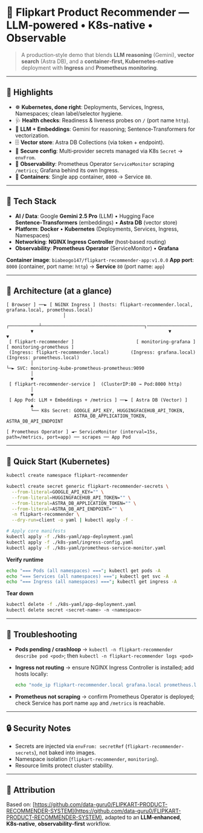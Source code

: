 # 🛒 Flipkart Product Recommender — LLM‑powered • K8s‑native • Observable

> A production‑style demo that blends **LLM reasoning** (Gemini), **vector search** (Astra DB), and a **container‑first, Kubernetes‑native** deployment with **Ingress** and **Prometheus monitoring**.

---

## 🌟 Highlights

* ☸️ **Kubernetes, done right**: Deployments, Services, Ingress, Namespaces; clean label/selector hygiene.
* 🩺 **Health checks**: Readiness & liveness probes on `/` (port name `http`).
* 🧠 **LLM + Embeddings**: Gemini for reasoning; Sentence‑Transformers for vectorization.
* 🗄️ **Vector store**: Astra DB Collections (via token + endpoint).
* 🔐 **Secure config**: Multi‑provider secrets managed via K8s `Secret` → `envFrom`.
* 🔭 **Observability**: Prometheus Operator `ServiceMonitor` scraping `/metrics`; Grafana behind its own Ingress.
* 🐳 **Containers**: Single app container, `8000` → Service `80`.

---

## 🧰 Tech Stack

* **AI / Data**: Google **Gemini 2.5 Pro** (LLM) • Hugging Face **Sentence‑Transformers** (embeddings) • **Astra DB** (vector store)
* **Platform**: **Docker** • **Kubernetes** (Deployments, Services, Ingress, Namespaces)
* **Networking**: **NGINX Ingress Controller** (host‑based routing)
* **Observability**: **Prometheus Operator** (ServiceMonitor) • **Grafana**

**Container image**: `biabeogo147/flipkart-recommender-app:v1.0.0`
**App port**: `8000` (container, port name: `http`) → **Service** `80` (port name: `app`)

---

## 🧱 Architecture (at a glance)

```
[ Browser ] ──► [ NGINX Ingress ] (hosts: flipkart-recommender.local, grafana.local, prometheus.local)
                     │                                      
         ┌───────────┴──────────────────────────────────────┐───────────────────────────────────┐
         ▼                                                  ▼                                   ▼
 [ flipkart-recommender ]                       [ monitoring-grafana ]               [ monitoring-prometheus ]
 (Ingress: flipkart-recommender.local)        (Ingress: grafana.local)             (Ingress: prometheus.local)
         │                                                                               └─► SVC: monitoring-kube-prometheus-prometheus:9090
         │
         ▼
 [ flipkart-recommender-service ]  (ClusterIP:80 → Pod:8000 http)
         │
         ▼
 [ App Pod: LLM + Embeddings + /metrics ] ──► [ Astra DB (Vector) ]
         ▲
         └── K8s Secret: GOOGLE_API_KEY, HUGGINGFACEHUB_API_TOKEN,
                         ASTRA_DB_APPLICATION_TOKEN, ASTRA_DB_API_ENDPOINT

[ Prometheus Operator ] ◄─ ServiceMonitor (interval=15s, path=/metrics, port=app) ── scrapes ── App Pod
```

---

## 🚀 Quick Start (Kubernetes)

```bash
kubectl create namespace flipkart-recommender

kubectl create secret generic flipkart-recommender-secrets \
  --from-literal=GOOGLE_API_KEY="" \
  --from-literal=HUGGINGFACEHUB_API_TOKEN="" \
  --from-literal=ASTRA_DB_APPLICATION_TOKEN="" \
  --from-literal=ASTRA_DB_API_ENDPOINT="" \
  -n flipkart-recommender \
  --dry-run=client -o yaml | kubectl apply -f -

# Apply core manifests
kubectl apply -f ./k8s-yaml/app-deployment.yaml
kubectl apply -f ./k8s-yaml/ingress-config.yaml
kubectl apply -f ./k8s-yaml/prometheus-service-monitor.yaml
```

**Verify runtime**

```bash
echo "=== Pods (all namespaces) ==="; kubectl get pods -A
echo "=== Services (all namespaces) ==="; kubectl get svc -A
echo "=== Ingress (all namespaces) ==="; kubectl get ingress -A
```

**Tear down**

```bash
kubectl delete -f ./k8s-yaml/app-deployment.yaml
kubectl delete secret <secret-name> -n <namespace>
```

---

## 🔎 Troubleshooting

* **Pods pending / crashloop** → `kubectl -n flipkart-recommender describe pod <pod>`; then `kubectl -n flipkart-recommender logs <pod>`
* **Ingress not routing** → ensure NGINX Ingress Controller is installed; add hosts locally:

  ```bash
  echo "node_ip flipkart-recommender.local grafana.local prometheus.local" | sudo tee -a /etc/hosts
  ```
* **Prometheus not scraping** → confirm Prometheus Operator is deployed; check Service has port name `app` and `/metrics` is reachable.

---

## 🔒 Security Notes

* Secrets are injected via `envFrom: secretRef` (`flipkart-recommender-secrets`), not baked into images.
* Namespace isolation (`flipkart-recommender`, `monitoring`).
* Resource limits protect cluster stability.

---

## 📄 Attribution

Based on: [https://github.com/data-guru0/FLIPKART-PRODUCT-RECOMMENDER-SYSTEM](https://github.com/data-guru0/FLIPKART-PRODUCT-RECOMMENDER-SYSTEM), adapted to an **LLM‑enhanced**, **K8s‑native**, **observability‑first** workflow.